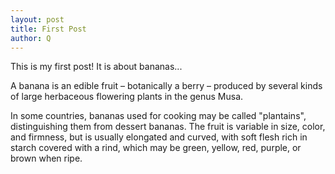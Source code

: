 ```yaml
---
layout: post
title: First Post
author: Q
---
```

This is my first post! It is about bananas...

A banana is an edible fruit – botanically a berry – produced by several kinds
of large herbaceous flowering plants in the genus Musa.

In some countries, bananas used for cooking may be called "plantains", distinguishing them from dessert bananas. The fruit is variable in size, color, and firmness, but is usually elongated and curved, with soft flesh rich in starch covered with a rind, which may be green, yellow, red, purple, or brown when ripe.
